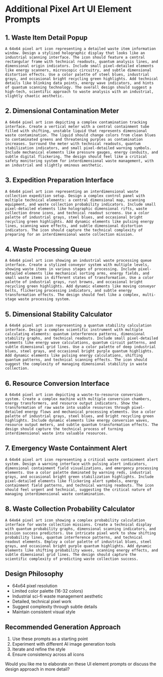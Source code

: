# Additional Pixel Art UI Element Prompts

## 1. Waste Item Detail Popup
```
A 64x64 pixel art icon representing a detailed waste item information window. Design a stylized holographic display that looks like an industrial scanning interface. The icon should feature a central rectangular frame with technical readouts, quantum analysis lines, and dimensional origin indicators. Include small pixel-detailed elements like energy scanners, microscopic circuitry, and subtle dimensional distortion effects. Use a color palette of steel blues, industrial grays, and occasional bright recycling green highlights. Add technical details like blinking data points, energy wave indicators, and hints of quantum scanning technology. The overall design should suggest a high-tech, scientific approach to waste analysis with an industrial, slightly chaotic aesthetic.
```

## 2. Dimensional Contamination Meter
```
A 64x64 pixel art icon depicting a complex contamination tracking interface. Create a vertical meter with a central containment tube filled with shifting, unstable liquid that represents dimensional waste contamination. The liquid should change colors from clean blues to contaminated greens and threatening purples as contamination increases. Surround the meter with technical readouts, quantum stabilization indicators, and small pixel-detailed warning symbols. Include mechanical elements like pressure gauges, energy conduits, and subtle digital flickering. The design should feel like a critical safety monitoring system for interdimensional waste management, with an industrial and slightly ominous aesthetic.
```

## 3. Expedition Preparation Interface
```
A 64x64 pixel art icon representing an interdimensional waste collection expedition setup. Design a complex control panel with multiple technical elements: a central dimensional map, scanning equipment, and waste collection probability indicators. Include small pixel-detailed elements like holographic dimensional rifts, waste collection drone icons, and technical readout screens. Use a color palette of industrial grays, steel blues, and occasional bright recycling green highlights. Add dynamic elements like pulsing energy lines, scanning wave effects, and subtle dimensional distortion indicators. The icon should capture the technical complexity of preparing for an interdimensional waste collection mission.
```

## 4. Waste Processing Queue
```
A 64x64 pixel art icon showing an industrial waste processing queue interface. Create a stylized conveyor system with multiple levels, showing waste items in various stages of processing. Include pixel-detailed elements like mechanical sorting arms, energy fields, and small waste items in different states of transformation. Use a color palette of industrial grays, rust browns, and occasional bright recycling green highlights. Add dynamic elements like moving conveyor belts, flickering processing indicators, and subtle energy transformation effects. The design should feel like a complex, multi-stage waste processing system.
```

## 5. Dimensional Stability Calculator
```
A 64x64 pixel art icon representing a quantum stability calculation interface. Design a complex scientific instrument with multiple calculating elements: quantum interference patterns, dimensional stability graphs, and technical readouts. Include small pixel-detailed elements like energy wave calculations, quantum circuit patterns, and subtle dimensional grid lines. Use a color palette of deep industrial blues, steel grays, and occasional bright purple quantum highlights. Add dynamic elements like pulsing energy calculations, shifting quantum patterns, and technical scanning effects. The icon should suggest the complexity of managing dimensional stability in waste collection.
```

## 6. Resource Conversion Interface
```
A 64x64 pixel art icon depicting a waste-to-resource conversion system. Create a complex machine with multiple conversion chambers, energy transformers, and resource output indicators. Show the transformation of raw waste into usable resources through pixel-detailed energy flows and mechanical processing elements. Use a color palette of industrial grays, steel blues, and bright recycling green highlights. Include dynamic elements like energy conversion waves, resource output meters, and subtle quantum transformation effects. The design should capture the technical process of turning interdimensional waste into valuable resources.
```

## 7. Emergency Waste Containment Alert
```
A 64x64 pixel art icon representing a critical waste containment alert system. Design a warning interface with pulsing alert indicators, dimensional containment field visualizations, and emergency processing elements. Use a color palette dominated by warning reds, industrial grays, and occasional bright green stabilization highlights. Include pixel-detailed elements like flickering alert symbols, energy containment field patterns, and technical warning readouts. The icon should feel urgent and technical, suggesting the critical nature of managing interdimensional waste contamination.
```

## 8. Waste Collection Probability Calculator
```
A 64x64 pixel art icon showing a complex probability calculation interface for waste collection missions. Create a technical display with quantum probability graphs, dimensional scanning indicators, and mission success predictors. Use intricate pixel work to show shifting probability lines, quantum interference patterns, and technical readout elements. Employ a color palette of industrial blues, steel grays, and occasional bright purple quantum highlights. Add dynamic elements like shifting probability waves, scanning energy effects, and subtle dimensional grid lines. The design should capture the scientific complexity of predicting waste collection success.
```

## Design Philosophy
- 64x64 pixel resolution
- Limited color palette (16-32 colors)
- Industrial sci-fi waste management aesthetic
- Detailed, technical pixel work
- Suggest complexity through subtle details
- Maintain consistent visual style

## Recommended Generation Approach
1. Use these prompts as a starting point
2. Experiment with different AI image generation tools
3. Iterate and refine the style
4. Ensure consistency across all icons

Would you like me to elaborate on these UI element prompts or discuss the design approach in more detail?
